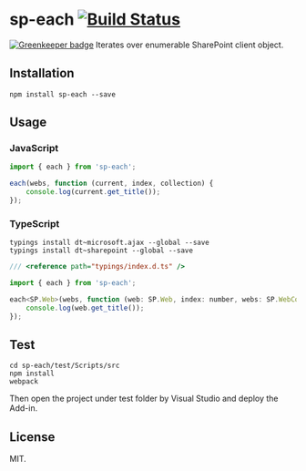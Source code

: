 # sp-each [![Build Status](https://travis-ci.org/Frederick-S/sp-each.svg?branch=master)](https://travis-ci.org/Frederick-S/sp-each)

[![Greenkeeper badge](https://badges.greenkeeper.io/Frederick-S/sp-each.svg)](https://greenkeeper.io/)
Iterates over enumerable SharePoint client object.

## Installation
```
npm install sp-each --save
```

## Usage
### JavaScript
```js
import { each } from 'sp-each';

each(webs, function (current, index, collection) {
    console.log(current.get_title());
});
```

### TypeScript
```
typings install dt~microsoft.ajax --global --save
typings install dt~sharepoint --global --save
```

```js
/// <reference path="typings/index.d.ts" />

import { each } from 'sp-each';

each<SP.Web>(webs, function (web: SP.Web, index: number, webs: SP.WebCollection) {
    console.log(web.get_title());
});
```

## Test
```
cd sp-each/test/Scripts/src
npm install
webpack
```

Then open the project under test folder by Visual Studio and deploy the Add-in.

## License
MIT.
